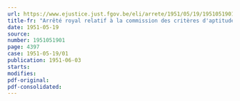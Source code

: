 ```yaml
---
url: https://www.ejustice.just.fgov.be/eli/arrete/1951/05/19/1951051901/justel
title-fr: "Arrêté royal relatif à la commission des critères d'aptitude physique au service militaire"
date: 1951-05-19
source:
number: 1951051901
page: 4397
case: 1951-05-19/01
publication: 1951-06-03
starts:
modifies:
pdf-original:
pdf-consolidated:
---
```


